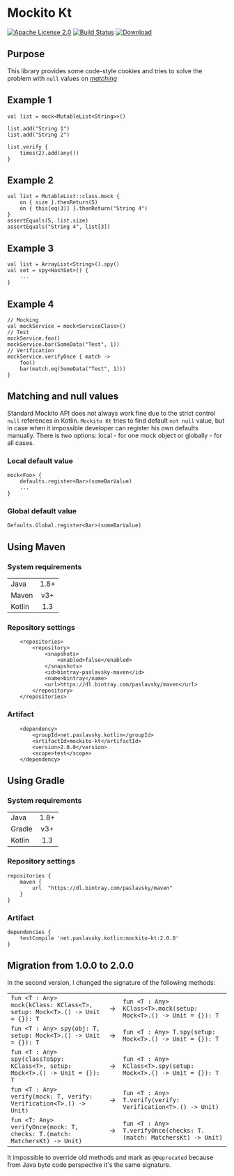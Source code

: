 # Mockito Kt

[![Apache License 2.0](https://img.shields.io/badge/license-Apache%202.0-brightgreen.svg)](http://www.apache.org/licenses/LICENSE-2.0)
[![Build Status](https://travis-ci.org/paslavsky/mockito-kt.svg?branch=master)](https://travis-ci.org/paslavsky/mockito-kt)
[ ![Download](https://api.bintray.com/packages/paslavsky/maven/mockito-kt/images/download.svg) ](https://bintray.com/paslavsky/maven/mockito-kt/_latestVersion)

## Purpose

This library provides some code-style cookies and tries to solve the problem with `null` values on [*matching*](http://docs.mockito.googlecode.com/hg/1.9.5/org/mockito/Matchers.html)

## Example 1
```
val list = mock<MutableList<String>>()

list.add("String 1")
list.add("String 2")

list.verify {
    times(2).add(any())
}
```

## Example 2
```
val list = MutableList::class.mock {
    on { size }.thenReturn(5)
    on { this[eq(3)] }.thenReturn("String 4")
}
assertEquals(5, list.size)
assertEquals("String 4", list[3])
```

## Example 3
```
val list = ArrayList<String>().spy()
val set = spy<HashSet>() {
    ...
}
```
## Example 4
```
// Mocking
val mockService = mock<ServiceClass>()
// Test
mockService.foo()
mockService.bar(SomeData("Test", 1))
// Verification
mockService.verifyOnce { match ->
    foo()
    bar(match.eq(SomeData("Test", 1)))
}

```

## Matching and null values
Standard Mockito API does not always work fine due to the strict control `null` references in Kotlin. `Mockito Kt` tries to find default `not null` value, but in case when it impossible developer can register his own defaults manually. There is two options: local - for one mock object or globally - for all cases.

### Local default value
```
mock<Foo> {
    defaults.register<Bar>(someBarValue)
    ...
}
```

### Global default value
```
Defaults.Global.register<Bar>(someBarValue)
```

## Using Maven
### System requirements
|        |            |
| ------ | :--------: |
| Java   | 1.8+       |
| Maven  | v3+        |
| Kotlin | 1.3        |

### Repository settings
```
    <repositories>
        <repository>
            <snapshots>
                <enabled>false</enabled>
            </snapshots>
            <id>bintray-paslavsky-maven</id>
            <name>bintray</name>
            <url>https://dl.bintray.com/paslavsky/maven</url>
        </repository>
    </repositories>
```

### Artifact
```
    <dependency>
        <groupId>net.paslavsky.kotlin</groupId>
        <artifactId>mockito-kt</artifactId>
        <version>2.0.0</version>
        <scope>test</scope>
    </dependency>
```

## Using Gradle
### System requirements
|        |            |
| ------ | :--------: |
| Java   | 1.8+       |
| Gradle | v3+        |
| Kotlin | 1.3        |

### Repository settings
```
repositories {
    maven {
        url  "https://dl.bintray.com/paslavsky/maven" 
    }
}
```

### Artifact
```
dependencies {
    testCompile 'net.paslavsky.kotlin:mockito-kt:2.0.0'
}
```

## Migration from 1.0.0 to 2.0.0

In the second version, I changed the signature of the following methods:

|                                                                               |       |                                                                     |
| ----------------------------------------------------------------------------- | :---: | ------------------------------------------------------------------- |
| `fun <T : Any> mock(kClass: KClass<T>, setup: Mock<T>.() -> Unit = {}): T`    |   ->  | `fun <T : Any> KClass<T>.mock(setup: Mock<T>.() -> Unit = {}): T`   |
| `fun <T : Any> spy(obj: T, setup: Mock<T>.() -> Unit = {}): T`                |   ->  | `fun <T : Any> T.spy(setup: Mock<T>.() -> Unit = {}): T`            |
| `fun <T : Any> spy(classToSpy: KClass<T>, setup: Mock<T>.() -> Unit = {}): T` |   ->  | `fun <T : Any> KClass<T>.spy(setup: Mock<T>.() -> Unit = {}): T`    |
| `fun <T : Any> verify(mock: T, verify: Verification<T>.() -> Unit)`           |   ->  | `fun <T : Any> T.verify(verify: Verification<T>.() -> Unit)`        |
| `fun <T: Any> verifyOnce(mock: T, checks: T.(match: MatchersKt) -> Unit)`     |   ->  | `fun <T : Any> T.verifyOnce(checks: T.(match: MatchersKt) -> Unit)` |

It impossible to override old methods and mark as `@Deprecated` because from Java byte code perspective it's 
the same signature.